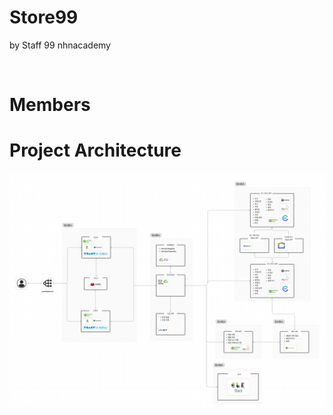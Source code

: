 # Store99
by Staff 99
nhnacademy

<br>

# Members


# Project Architecture
![](store99_architecture.png)
